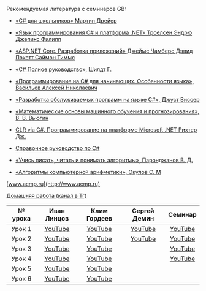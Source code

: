 Рекомендуемая литература с семинаров GB:

* [«C# для школьников» Мартин Дрейер](https://drive.google.com/file/d/1hIUYHkkMjKEqdfApziC43LSDAxWqZVtT/view?usp=sharing)

* [«Язык программирования C# и платформа .NET» Троелсен Эндрю Джепикс Филипп](https://drive.google.com/file/d/1j4Hx4CNOG7uRFDP0_mGES2ZxSzLZ4Btd/view?usp=sharing)

* [«ASP.NET Core. Разработка приложений» Джеймс Чамберс Дэвид Пэкетт Саймон Тиммс](https://drive.google.com/file/d/1u5fBqEe-FmNgkbCevWZ5JxxTrVfJkG1d/view?usp=sharing)

* [«C# Полное руководство», Шилдт Г.](https://drive.google.com/file/d/1YGRLd_mKV2Hqy8DCnKEI8fZ7DElZhigQ/view?usp=sharing)

* [«Программирование на C# для начинающих. Особенности языка», Васильев Алексей Николаевич](https://drive.google.com/file/d/1ydGKlSxF0p-4yCqPz3jNpGAnch3AT8Sp/view?usp=sharing)

* [«Разработка обслуживаемых программ на языке C#», Джуст Виссер](https://drive.google.com/file/d/14ya7eWqjhtJaiNuyJ_0qAqmydBTVe5iJ/view?usp=sharing)

* [«Математические основы машинного обучения и прогнозирования», В. В. Вьюгин](https://drive.google.com/file/d/1hZ7yonCo2gVs5HyZmnKahWD_W1h6rFHr/view?usp=sharing)

* [CLR via C#. Программирование на платформе Microsoft .NET Рихтер Дж.](https://drive.google.com/file/d/1BhOreW_fUnNB0i-GKGlJBnzAqpPm67hR/view?usp=sharing)

* [Cправочное руководство по C#](https://drive.google.com/file/d/12tjZr6o-S1cwXBjiKcoIT1WFdutSCYuq/view?usp=sharing)

* [«Учись писать, читать и понимать алгоритмы», Паронджанов В. Д.](https://drive.google.com/file/d/10IuD40Xoe49HQDdfi1NFInb8sA1EJJXx/view?usp=sharing)
* [«Алгоритмы компьютерной арифметики», Окулов С. М](https://drive.google.com/file/d/1IWi7y-lBK6G9dwVgl4IWRVRsGG9ah9yu/view?usp=sharing)

[www.acmp.ru](http://www.acmp.ru)

[Домашняя работа (канал в Тг)](https://t.me/+_q0-YJrrVlhhY2Uy)


№ урока|Иван Линцов|Клим Гордеев|Сергей Демин|Семинар|
:---:|:---:|:---:|:---:|:---:
Урок 1|[YouTube](https://youtu.be/cyz89oRUcQo)|[YouTube](https://youtu.be/NMMF2RO22uw)|[YouTube](https://youtu.be/4aBsIp1iM3g)|[YouTube](https://youtu.be/aPpRbGPBxJk)|
|Урок 2|[YouTube](https://youtu.be/LME7fv4OeWQ)|[YouTube](https://youtu.be/L3MIW7Letb8)|[YouTube](https://youtu.be/71TlixSCtak)|[YouTube](https://youtu.be/9cWm6nze29M)
|Урок 3|[YouTube](https://youtu.be/T2WlMecRFew)|[YouTube](https://youtu.be/lcmiaGLTbcc)| |[YouTube](https://youtu.be/GrcKmjz8APE)
|Урок 4|[YouTube](https://youtu.be/M_gAp7fbgQU)|[YouTube](https://youtu.be/ghX8BGg2AKY)| |[YouTube](https://youtu.be/Z95dc5e1Sb8)
|Урок 5|[YouTube](https://youtu.be/aWagc_yJIJc)|[YouTube](https://youtu.be/yhRw2EwI6_s)| |
|Урок 6|[YouTube](https://youtu.be/f4A6L28332c)|[YouTube](https://youtu.be/GqoTZwkw__c)| |




[Zoom1_1]:(https://gbcdn.mrgcdn.ru/uploads/record/204263/attachment/c6d49798fe20fdee2b76b7553fa43bcb.mp4)
[YouTube1_1]:(https://youtu.be/cyz89oRUcQo)

[Zoom2_1]:(https://gbcdn.mrgcdn.ru/uploads/record/204890/attachment/66243a76a4903b1af8ce210f0ffa0c40.mp4)
[YouTube2_1]:(https://youtu.be/LME7fv4OeWQ)

[Zoom3_1]:(https://gbcdn.mrgcdn.ru/uploads/record/205494/attachment/c42010ee6be842bc524480b7f2b06853.mp4)
[YouTube3_1]:(https://youtu.be/T2WlMecRFew)

[Zoom4_1]:(https://gbcdn.mrgcdn.ru/uploads/record/206125/attachment/be15528300379f5502503e8621cb9146.mp4)
[YouTube4_1]:(https://youtu.be/M_gAp7fbgQU)

[Zoom5_1]:(https://gbcdn.mrgcdn.ru/uploads/record/206703/attachment/15b0ed139767e97f32d54b178e6b1a68.mp4)
[YouTube5_1]:(https://youtu.be/aWagc_yJIJc)

[Zoom6_1]:(https://gbcdn.mrgcdn.ru/uploads/record/207375/attachment/f16516c296409dd4ac65bb3d72486fdd.mp4)
[YouTube6_1]:(https://youtu.be/f4A6L28332c)

[Zoom1_2]:(https://gbcdn.mrgcdn.ru/uploads/record/204551/attachment/9ce8bf11c7c512fe97bcbff6b061e14a.mp4)
[YouTube1_2]:(https://youtu.be/NMMF2RO22uw)

[Zoom2_2]:(https://gbcdn.mrgcdn.ru/uploads/record/204651/attachment/a47204d82f1f51cc2c4566d5e0ee6074.mp4)
[YouTube2_2]:(https://youtu.be/L3MIW7Letb8)

[Zoom3_2]:(https://gbcdn.mrgcdn.ru/uploads/record/205740/attachment/5ea13582805982484fd08fd4d171e5a4.mp4)
[YouTube3_2]:(https://youtu.be/lcmiaGLTbcc)

[Zoom4_2]:(https://gbcdn.mrgcdn.ru/uploads/record/205825/attachment/ca22832b0cf057af372e15645bb2f903.mp4)
[YouTube4_2]:(https://youtu.be/ghX8BGg2AKY)

[Zoom5_2]:(https://gbcdn.mrgcdn.ru/uploads/record/206969/attachment/fb8f56d26a2d8ec69ec85df747bce0ad.mp4)
[YouTube5_2]:(https://youtu.be/yhRw2EwI6_s)

[Zoom1_3]:(https://gbcdn.mrgcdn.ru/uploads/record/206699/attachment/1b378d77f679188b7014ecdc63bf6196.mp4)
[YouTube1_3]:(https://youtu.be/4aBsIp1iM3g)

[Zoom2_3]:(https://gbcdn.mrgcdn.ru/uploads/record/207385/attachment/b3abc5fd42991bccbd2d0b9c7261a818.mp4)
[YouTube2_3]:(https://youtu.be/71TlixSCtak)


